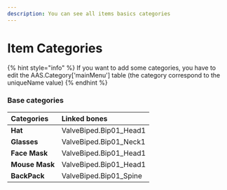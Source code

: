 ```yaml
---
description: You can see all items basics categories
---
```

# Item Categories

{% hint style="info" %}
If you want to add some categories, you have to edit the AAS.Category['mainMenu'] table (the category correspond to the uniqueName value)
{% endhint %}

### Base categories
| Categories | Linked bones |
| :--- | :--- |
| **Hat** | ValveBiped.Bip01_Head1 |
| **Glasses** | ValveBiped.Bip01_Neck1 |
| **Face Mask** | ValveBiped.Bip01_Head1 |
| **Mouse Mask** | ValveBiped.Bip01_Head1 |
| **BackPack** | ValveBiped.Bip01_Spine |